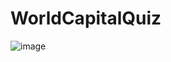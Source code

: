 # WorldCapitalQuiz



![image ](https://github.com/user-attachments/assets/ff92aacf-49f1-4ea9-b4a0-6be1ae2d28a6)
